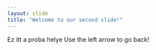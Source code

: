 ```yaml
---
layout: slide
title: "Welcome to our second slide!"
---
```

Ez itt a proba helye
Use the left arrow to go back!
